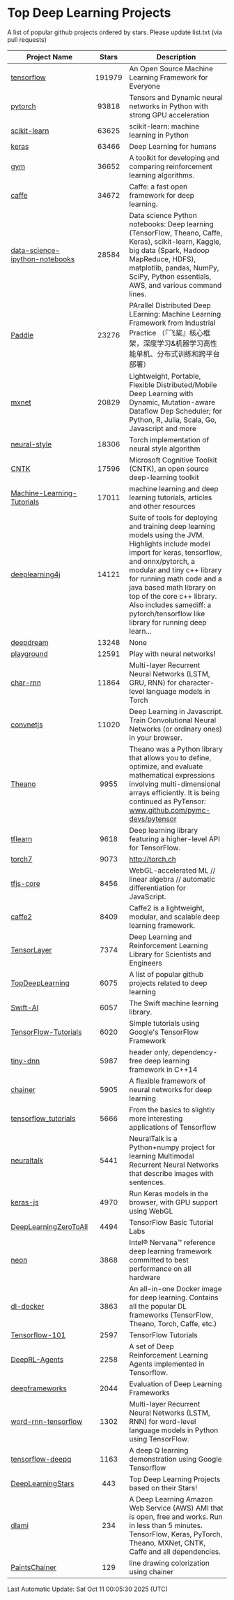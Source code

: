 # Top Deep Learning Projects
A list of popular github projects ordered by stars.
Please update list.txt (via pull requests)

|Project Name| Stars | Description |
| ---------- |:-----:| ----------- |
| [tensorflow](https://github.com/tensorflow/tensorflow) | 191979 | An Open Source Machine Learning Framework for Everyone |
| [pytorch](https://github.com/pytorch/pytorch) | 93818 | Tensors and Dynamic neural networks in Python with strong GPU acceleration |
| [scikit-learn](https://github.com/scikit-learn/scikit-learn) | 63625 | scikit-learn: machine learning in Python |
| [keras](https://github.com/keras-team/keras) | 63466 | Deep Learning for humans |
| [gym](https://github.com/openai/gym) | 36652 | A toolkit for developing and comparing reinforcement learning algorithms. |
| [caffe](https://github.com/BVLC/caffe) | 34672 | Caffe: a fast open framework for deep learning. |
| [data-science-ipython-notebooks](https://github.com/donnemartin/data-science-ipython-notebooks) | 28584 | Data science Python notebooks: Deep learning (TensorFlow, Theano, Caffe, Keras), scikit-learn, Kaggle, big data (Spark, Hadoop MapReduce, HDFS), matplotlib, pandas, NumPy, SciPy, Python essentials, AWS, and various command lines. |
| [Paddle](https://github.com/PaddlePaddle/Paddle) | 23276 | PArallel Distributed Deep LEarning: Machine Learning Framework from Industrial Practice （『飞桨』核心框架，深度学习&机器学习高性能单机、分布式训练和跨平台部署） |
| [mxnet](https://github.com/apache/mxnet) | 20829 | Lightweight, Portable, Flexible Distributed/Mobile Deep Learning with Dynamic, Mutation-aware Dataflow Dep Scheduler; for Python, R, Julia, Scala, Go, Javascript and more |
| [neural-style](https://github.com/jcjohnson/neural-style) | 18306 | Torch implementation of neural style algorithm |
| [CNTK](https://github.com/microsoft/CNTK) | 17596 | Microsoft Cognitive Toolkit (CNTK), an open source deep-learning toolkit |
| [Machine-Learning-Tutorials](https://github.com/ujjwalkarn/Machine-Learning-Tutorials) | 17011 | machine learning and deep learning tutorials, articles and other resources  |
| [deeplearning4j](https://github.com/deeplearning4j/deeplearning4j) | 14121 | Suite of tools for deploying and training deep learning models using the JVM. Highlights include model import for keras, tensorflow, and onnx/pytorch, a modular and tiny c++ library for running math code and a java based math library on top of the core c++ library. Also includes samediff: a pytorch/tensorflow like library for running deep learn... |
| [deepdream](https://github.com/google/deepdream) | 13248 | None |
| [playground](https://github.com/tensorflow/playground) | 12591 | Play with neural networks! |
| [char-rnn](https://github.com/karpathy/char-rnn) | 11864 | Multi-layer Recurrent Neural Networks (LSTM, GRU, RNN) for character-level language models in Torch |
| [convnetjs](https://github.com/karpathy/convnetjs) | 11020 | Deep Learning in Javascript. Train Convolutional Neural Networks (or ordinary ones) in your browser. |
| [Theano](https://github.com/Theano/Theano) | 9955 | Theano was a Python library that allows you to define, optimize, and evaluate mathematical expressions involving multi-dimensional arrays efficiently. It is being continued as PyTensor: www.github.com/pymc-devs/pytensor |
| [tflearn](https://github.com/tflearn/tflearn) | 9618 | Deep learning library featuring a higher-level API for TensorFlow. |
| [torch7](https://github.com/torch/torch7) | 9073 | http://torch.ch |
| [tfjs-core](https://github.com/tensorflow/tfjs-core) | 8456 | WebGL-accelerated ML // linear algebra // automatic differentiation for JavaScript. |
| [caffe2](https://github.com/facebookarchive/caffe2) | 8409 | Caffe2 is a lightweight, modular, and scalable deep learning framework. |
| [TensorLayer](https://github.com/tensorlayer/TensorLayer) | 7374 | Deep Learning and Reinforcement Learning Library for Scientists and Engineers  |
| [TopDeepLearning](https://github.com/aymericdamien/TopDeepLearning) | 6075 | A list of popular github projects related to deep learning |
| [Swift-AI](https://github.com/Swift-AI/Swift-AI) | 6057 | The Swift machine learning library. |
| [TensorFlow-Tutorials](https://github.com/nlintz/TensorFlow-Tutorials) | 6020 | Simple tutorials using Google's TensorFlow Framework |
| [tiny-dnn](https://github.com/tiny-dnn/tiny-dnn) | 5987 | header only, dependency-free deep learning framework in C++14 |
| [chainer](https://github.com/chainer/chainer) | 5905 | A flexible framework of neural networks for deep learning |
| [tensorflow_tutorials](https://github.com/pkmital/tensorflow_tutorials) | 5666 | From the basics to slightly more interesting applications of Tensorflow |
| [neuraltalk](https://github.com/karpathy/neuraltalk) | 5441 | NeuralTalk is a Python+numpy project for learning Multimodal Recurrent Neural Networks that describe images with sentences. |
| [keras-js](https://github.com/transcranial/keras-js) | 4970 | Run Keras models in the browser, with GPU support using WebGL |
| [DeepLearningZeroToAll](https://github.com/hunkim/DeepLearningZeroToAll) | 4494 | TensorFlow Basic Tutorial Labs |
| [neon](https://github.com/NervanaSystems/neon) | 3868 | Intel® Nervana™ reference deep learning framework committed to best performance on all hardware |
| [dl-docker](https://github.com/floydhub/dl-docker) | 3863 | An all-in-one Docker image for deep learning. Contains all the popular DL frameworks (TensorFlow, Theano, Torch, Caffe, etc.) |
| [Tensorflow-101](https://github.com/sjchoi86/Tensorflow-101) | 2597 | TensorFlow Tutorials |
| [DeepRL-Agents](https://github.com/awjuliani/DeepRL-Agents) | 2258 | A set of Deep Reinforcement Learning Agents implemented in Tensorflow. |
| [deepframeworks](https://github.com/zer0n/deepframeworks) | 2044 | Evaluation of Deep Learning Frameworks |
| [word-rnn-tensorflow](https://github.com/hunkim/word-rnn-tensorflow) | 1302 | Multi-layer Recurrent Neural Networks (LSTM, RNN) for word-level language models in Python using TensorFlow. |
| [tensorflow-deepq](https://github.com/siemanko/tensorflow-deepq) | 1163 | A deep Q learning demonstration using Google Tensorflow |
| [DeepLearningStars](https://github.com/hunkim/DeepLearningStars) | 443 | Top Deep Learning Projects based on their Stars! |
| [dlami](https://github.com/ritchieng/dlami) | 234 | A Deep Learning Amazon Web Service (AWS) AMI that is open, free and works. Run in less than 5 minutes. TensorFlow, Keras, PyTorch, Theano, MXNet, CNTK, Caffe and all dependencies. |
| [PaintsChainer](https://github.com/taizan/PaintsChainer) | 129 | line drawing colorization using chainer |

Last Automatic Update: Sat Oct 11 00:05:30 2025 (UTC)
